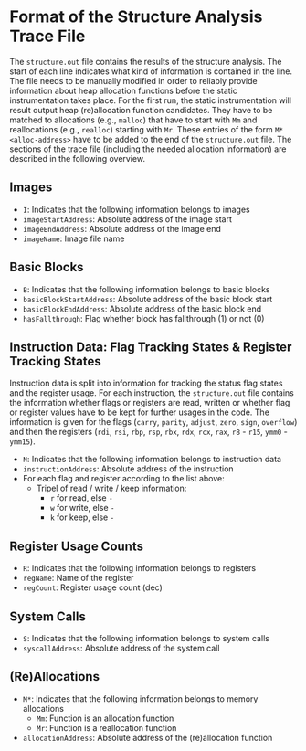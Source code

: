 # Format of the Structure Analysis Trace File
The `structure.out` file contains the results of the structure analysis. The start of each line indicates what kind of information is contained in the line. The file needs to be manually modified in order to reliably provide information about heap allocation functions before the static instrumentation takes place. 
For the first run, the static instrumentation will result output heap (re)allocation function candidates. They have to be matched to allocations (e.g., `malloc`) that have to start with `Mm` and reallocations (e.g., `realloc`) starting with `Mr`.
These entries of the form `M* <alloc-address>` have to be added to the end of the `structure.out` file.
The sections of the trace file (including the needed allocation information) are described in the following overview.

## Images
- `I`: Indicates that the following information belongs to images
- `imageStartAddress`: Absolute address of the image start 
- `imageEndAddress`: Absolute address of the image end 
- `imageName`: Image file name

## Basic Blocks
- `B`: Indicates that the following information belongs to basic blocks
- `basicBlockStartAddress`: Absolute address of the basic block start 
- `basicBlockEndAddress`: Absolute address of the basic block end 
- `hasFallthrough`: Flag whether block has fallthrough (1) or not (0)

## Instruction Data: Flag Tracking States & Register Tracking States
Instruction data is split into information for tracking the status flag states and the register usage. For each instruction, the `structure.out` file contains the information whether flags or registers are read, written or whether flag or register values have to be kept for further usages in the code. The information is given for the flags (`carry`, `parity`, `adjust`, `zero`, `sign`, `overflow`) and then the registers (`rdi`, `rsi`, `rbp`, `rsp`, `rbx`, `rdx`, `rcx`, `rax`, `r8` - `r15`, `ymm0` - `ymm15`).

- `N`: Indicates that the following information belongs to instruction data
- `instructionAddress`: Absolute address of the instruction 
- For each flag and register according to the list above:
  - Tripel of read / write / keep information:
    - `r` for read, else `-`
    - `w` for write, else `-`
    - `k` for keep, else `-`

## Register Usage Counts
- `R`: Indicates that the following information belongs to registers
- `regName`: Name of the register
- `regCount`: Register usage count (dec)
  
## System Calls
- `S`: Indicates that the following information belongs to system calls
- `syscallAddress`: Absolute address of the system call 

## (Re)Allocations
- `M*`: Indicates that the following information belongs to memory allocations
  - `Mm`: Function is an allocation function
  - `Mr`: Function is a reallocation function
- `allocationAddress`: Absolute address of the (re)allocation function 